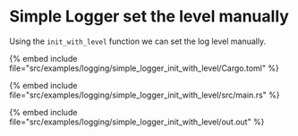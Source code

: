 # Simple Logger set the level manually

Using the `init_with_level` function we can set the log level manually.

{% embed include file="src/examples/logging/simple_logger_init_with_level/Cargo.toml" %}

{% embed include file="src/examples/logging/simple_logger_init_with_level/src/main.rs" %}

{% embed include file="src/examples/logging/simple_logger_init_with_level/out.out" %}



